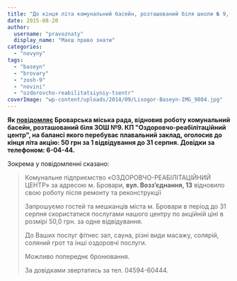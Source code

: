 ```yaml
---
title: "До кінця літа комунальний басейн, розташований біля школи № 9, можна відвідати за 50 грн"
date: 2015-08-20
author: 
  username: "pravoznaty"
  display_name: "Маєш право знати"
categories: 
  - "novyny"
tags: 
  - "baseyn"
  - "brovary"
  - "zosh-9"
  - "novini"
  - "ozdorovcho-reabilitatsiyniy-tsentr"
coverImage: "wp-content/uploads/2014/09/Lisogor-Baseyn-IMG_9804.jpg"
---
```


**Як [повідомляє](https://www.facebook.com/permalink.php?story_fbid=921671911238988&id=512442738828576) Броварська міська рада, відновив роботу комунальний басейн, розташований біля ЗОШ №9. КП "Оздоровчо-реабілітаційний центр", на балансі якого перебуває плавальний заклад, оголосив до кінця літа акцію: 50 грн за 1 відвідування до 31 серпня. Довідки за телефоном: 6-04-44.**

Зокрема у повідомленні сказано:

> Комунальне підприємство «ОЗДОРОВЧО-РЕАБІЛІТАЦІЙНИЙ ЦЕНТР» за адресою м. Бровари, **вул. Возз’єднання, 13** відновило свою роботу після ремонту та реконструкції
> 
> Запрошуємо гостей та мешканців міста м. Бровари в період до 31 серпня скористатися послугами нашого центру по акційній ціні в розмірі 50,0 грн. за одне відвідування.
> 
> До Ваших послуг фітнес зал, сауна, різні види масажу, солярій, соляний грот та інші оздоровчі послуги.
> 
> Можливо попереднє бронювання.
> 
> За довідками звертатись за тел. 04594-60444.
